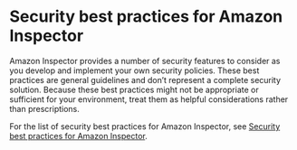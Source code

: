 # Security best practices for Amazon Inspector<a name="security-best-practices"></a>

Amazon Inspector provides a number of security features to consider as you develop and implement your own security policies\. These best practices are general guidelines and don’t represent a complete security solution\. Because these best practices might not be appropriate or sufficient for your environment, treat them as helpful considerations rather than prescriptions\.

For the list of security best practices for Amazon Inspector, see [Security best practices for Amazon Inspector](inspector_security-best-practices.md)\.